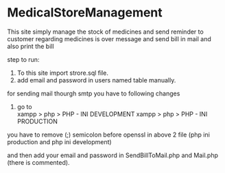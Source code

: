 # MedicalStoreManagement
This site simply manage the stock of medicines and send reminder to customer regarding medicines is over message and send bill in mail and also print the bill


step to run:

1) To this site import strore.sql file.
2) add email and password in users named table manually.


for sending mail thourgh smtp you have to following changes
1) go to  
   xampp > php > PHP - INI DEVELOPMENT 
   xampp > php > PHP - INI PRODUCTION
   
you have to remove (;) semicolon before openssl in above 2 file (php ini production and php ini development)



and then add your email and password in SendBillToMail.php and Mail.php (there is commented).

